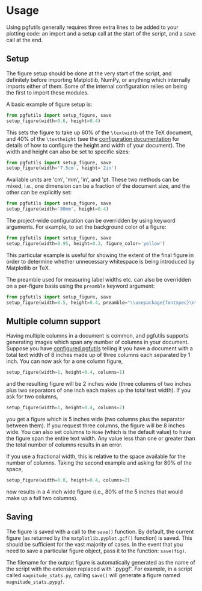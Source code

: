 Usage
=====

Using pgfutils generally requires three extra lines to be added to your
plotting code: an import and a setup call at the start of the script, and a
save call at the end.

Setup
-----

The figure setup should be done at the very start of the script, and definitely
before importing Matplotlib, NumPy, or anything which internally imports either
of them. Some of the internal configuration relies on being the first to import
these modules.

A basic example of figure setup is:

```python
from pgfutils import setup_figure, save
setup_figure(width=0.6, height=0.4)
```

This sets the figure to take up 60% of the `\textwidth` of the TeX document,
and 40% of the `\textheight` (see the [configuration documentation](config.md)
for details of how to configure the height and width of your document). The
width and height can also be set to specific sizes:

```python
from pgfutils import setup_figure, save
setup_figure(width='7.5cm', height='2in')
```

Available units are 'cm', 'mm', 'in', and 'pt. These two methods can be mixed,
i.e., one dimension can be a fraction of the document size, and the other can
be explicitly set:

```python
from pgfutils import setup_figure, save
setup_figure(width='80mm', height=0.4)
```

The project-wide configuration can be overridden by using keyword arguments.
For example, to set the background color of a figure:

```python
from pgfutils import setup_figure, save
setup_figure(width=0.95, height=0.3, figure_color='yellow')
```

This particular example is useful for showing the extent of the final figure in
order to determine whether unnecessary whitespace is being introduced by
Matplotlib or TeX.

The preamble used for measuring label widths etc. can also be overridden on a
per-figure basis using the `preamble` keyword argument:

```python
from pgfutils import setup_figure, save
setup_figure(width=0.5, height=0.4, preamble="\\usepackage{fontspec}\n\\setmainfont{Noto Sans}")
```


Multiple column support
-----------------------

Having multiple columns in a document is common, and pgfutils supports
generating images which span any number of columns in your document. Suppose
you have [configured pgfutils](config.md) telling it you have a document with a
total text width of 8 inches made up of three columns each separated by 1 inch.
You can now ask for a one column figure,

```python
setup_figure(width=1, height=0.4, columns=1)
```

and the resulting figure will be 2 inches wide (three columns of two inches
plus two separators of one inch each makes up the total text width). If you ask
for two columns,

```python
setup_figure(width=1, height=0.4, columns=2)
```

you get a figure which is 5 inches wide (two columns plus the separator between
them). If you request three columns, the figure will be 8 inches wide. You can
also set columns to `None` (which is the default value) to have the figure span
the entire text width. Any value less than one or greater than the total number
of columns results in an error.

If you use a fractional width, this is relative to the space available for the
number of columns. Taking the second example and asking for 80% of the space,

```python
setup_figure(width=0.8, height=0.4, columns=2)
```

now results in a 4 inch wide figure (i.e., 80% of the 5 inches that would make
up a full two columns).


Saving
------

The figure is saved with a call to the `save()` function. By default, the
current figure (as returned by the `matplotlib.pyplot.gcf()` function) is
saved. This should be sufficient for the vast majority of cases. In the event
that you need to save a particular figure object, pass it to the function:
`save(fig)`.

The filename for the output figure is automatically generated as the name of
the script with the extension replaced with '.pypgf'. For example, in a script
called `magnitude_stats.py`, calling `save()` will generate a figure named
`magnitude_stats.pypgf`.
